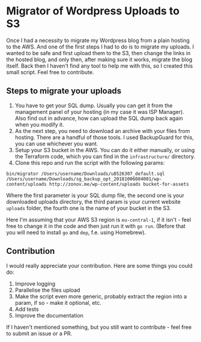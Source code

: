 # Migrator of Wordpress Uploads to S3
Once I had a necessity to migrate my Wordpress blog from a plain hosting to the AWS. And one of the first steps I had to do is to migrate my uploads. I wanted to be safe and first upload them to the S3, then change the links in the hosted blog, and only then, after making sure it works, migrate the blog itself.
Back then I haven't find any tool to help me with this, so I created this small script. Feel free to contribute.

## Steps to migrate your uploads
1. You have to get your SQL dump. Usually you can get it from the management panel of your hosting (in my case it was ISP Manager). Also find out in advance, how can upload the SQL dump back again when you modify it.
2. As the next step, you need to download an archive with your files from hosting. There are a handful of those tools. I used BackupGuard for this, you can use whichever you want.
3. Setup your S3 bucket in the AWS. You can do it either manually, or using the Terraform code, which you can find in the `infrastructure/` directory.
4. Clone this repo and run the script with the following params:

```bin/migrator /Users/username/Downloads/u8526307_default.sql /Users/username/Downloads/sg_backup_opt_20181006084001/wp-content/uploads http://zonov.me/wp-content/uploads bucket-for-assets```

Where the first parameter is your SQL dump file, the second one is your downloaded uploads directory, the third param is your current website `uploads` folder, the fourth one is the name of your bucket in the S3.

Here I'm assuming that your AWS S3 region is `eu-central-1`, if it isn't - feel free to change it in the code and then just run it with `go run`. (Before that you will need to install `go` and `dep`, f.e. using Homebrew).

## Contribution
I would really appreciate your contribution. Here are some things you could do:
1. Improve logging
2. Parallelise the files upload
3. Make the script even more generic, probably extract the region into a param, if so - make it optional, etc.
4. Add tests
5. Improve the documentation

If I haven't mentioned something, but you still want to contribute - feel free to submit an issue or a PR.

